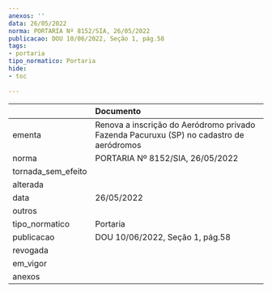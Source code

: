 ```yaml
---
anexos: ''
data: 26/05/2022
norma: PORTARIA Nº 8152/SIA, 26/05/2022
publicacao: DOU 10/06/2022, Seção 1, pág.58
tags:
- portaria
tipo_normatico: Portaria
hide: 
- toc 
 
---
```


|                    | Documento                                                                               |
|:-------------------|:----------------------------------------------------------------------------------------|
| ementa             | Renova a inscrição do Aeródromo privado Fazenda Pacuruxu (SP) no cadastro de aeródromos |
| norma              | PORTARIA Nº 8152/SIA, 26/05/2022                                                        |
| tornada_sem_efeito |                                                                                         |
| alterada           |                                                                                         |
| data               | 26/05/2022                                                                              |
| outros             |                                                                                         |
| tipo_normatico     | Portaria                                                                                |
| publicacao         | DOU 10/06/2022, Seção 1, pág.58                                                         |
| revogada           |                                                                                         |
| em_vigor           |                                                                                         |
| anexos             |                                                                                         |
